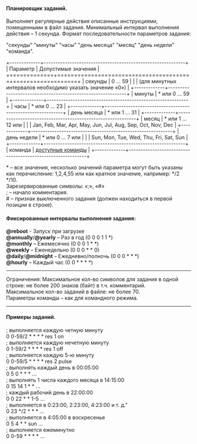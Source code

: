 
#### Планировщик заданий.

Выполняет регулярные действия описанные инструкциями, помещенными в файл задания. Минимальный интервал выполнения действия – 1 секунда. Формат последовательности параметров задания: 

"секунды" "минуты" "часы" "день месяца" "месяц" "день недели" "команда".

+-------------+------------------------------------------------------------+
| Параметр    | Допустимые значения                                        |
+=============+============================================================+
| секунды     | 0 … 59                                                     |
|             | (для минутных интервалов необходимо указать значение «0»)  |
+-------------+------------------------------------------------------------+
| минуты      | \* или 0 … 59                                              |
+-------------+------------------------------------------------------------+
| часы        | \* или 0 … 23                                              |
+-------------+------------------------------------------------------------+
| день месяца | \* или 1 … 31                                              |
+-------------+------------------------------------------------------------+
| месяц       | \* или 1 … 12 или                                          |
|             | Jan, Feb, Mar, Apr, May, Jun, Jul, Aug, Sep, Oct, Nov, Dec |
+-------------+------------------------------------------------------------+
| день недели | \* или 0 … 7 или                                           |
|             | Sun, Mon, Tue, Wed, Thu, Fri, Sat, Sun                     |
+-------------+------------------------------------------------------------+
| команда     | [доступные команды](command.md)                            |
+-------------+------------------------------------------------------------+


\* – все значения, несколько значений параметра могут быть указаны как перечисление: 1,2,4,55 или как кратное значение, например: */2 */10.  
Зарезервированные символы: «;», «#»  
; – начало комментария.  
\# – признак выключенного задания (должен находиться в первой позиции в строке).

#### Фиксированные интервалы выполнения задания:

**@reboot**	            - Запуск при загрузке  
**@annually**/**@yearly**	– Раз в год         (0 0 0 1 1 *)  
**@monthly**		    – Ежемесячно            (0 0 0 1 * *)  
**@weekly**		        – Еженедельно           (0 0 0 * * 0)  
**@daily**/**@midnight**	– Ежедневно/полночь (0 0 0 * * *)  
**@hourly**		        – Каждый час            (0 0 * * * *)  

---

Ограничения:
Максимальное кол-во символов для задания в одной строке: не более 200 знаков (байт) в т.ч. комментарий.  
Максимальное кол-во заданий в файле: не более 70.  
Параметры команды – как для командного режима. 

---

#### Примеры заданий.

; выполняется каждую четную минуту  
0 0-59/2 * * * * res 1 on  
; выполняется каждую нечетную минуту  
0 1-59/2 * * * * res 1 off  
; выполняется каждую 5-ю минуту  
0 0-59/5 * * * * res 2 pulse  
; выполнять каждый день в 00:05:00  
0 5 0 * * * …  
; выполнять 1 числа каждого месяца в 14:15:00  
0 15 14 1 * * …  
; каждый рабочий день в 22:00:00  
0 0 22 * * 1-5 …  
; выполняется в 0:23:00, 2:23:00, 4:23:00 и т. д."  
0 23 */2 * * * …  
; выполняется в 4:05:00 в воскресенье  
0 5 4 * * sun …  
; выполняется ежеминутно  
0 0-59 * * * * …  

